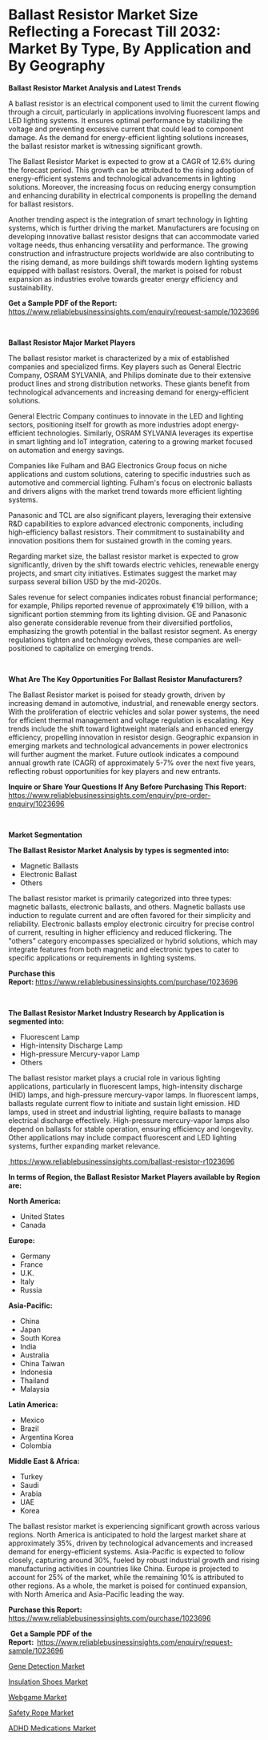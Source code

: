 <p><h1>Ballast Resistor Market Size Reflecting a Forecast Till 2032: Market By Type, By Application and By Geography</h1></p><p><strong>Ballast Resistor Market Analysis and Latest Trends</strong></p>
<p><p>A ballast resistor is an electrical component used to limit the current flowing through a circuit, particularly in applications involving fluorescent lamps and LED lighting systems. It ensures optimal performance by stabilizing the voltage and preventing excessive current that could lead to component damage. As the demand for energy-efficient lighting solutions increases, the ballast resistor market is witnessing significant growth.</p><p>The Ballast Resistor Market is expected to grow at a CAGR of 12.6% during the forecast period. This growth can be attributed to the rising adoption of energy-efficient systems and technological advancements in lighting solutions. Moreover, the increasing focus on reducing energy consumption and enhancing durability in electrical components is propelling the demand for ballast resistors. </p><p>Another trending aspect is the integration of smart technology in lighting systems, which is further driving the market. Manufacturers are focusing on developing innovative ballast resistor designs that can accommodate varied voltage needs, thus enhancing versatility and performance. The growing construction and infrastructure projects worldwide are also contributing to the rising demand, as more buildings shift towards modern lighting systems equipped with ballast resistors. Overall, the market is poised for robust expansion as industries evolve towards greater energy efficiency and sustainability.</p></p>
<p><strong>Get a Sample PDF of the Report:&nbsp;</strong> <a href="https://www.reliablebusinessinsights.com/enquiry/request-sample/1023696?utm_campaign=1121&utm_medium=2&utm_source=Github&utm_content=ia&utm_term=05032025&utm_id=ballast-resistor">https://www.reliablebusinessinsights.com/enquiry/request-sample/1023696</a></p>
<p>&nbsp;</p>
<p><strong>Ballast Resistor Major Market Players</strong></p>
<p><p>The ballast resistor market is characterized by a mix of established companies and specialized firms. Key players such as General Electric Company, OSRAM SYLVANIA, and Philips dominate due to their extensive product lines and strong distribution networks. These giants benefit from technological advancements and increasing demand for energy-efficient solutions.</p><p>General Electric Company continues to innovate in the LED and lighting sectors, positioning itself for growth as more industries adopt energy-efficient technologies. Similarly, OSRAM SYLVANIA leverages its expertise in smart lighting and IoT integration, catering to a growing market focused on automation and energy savings.</p><p>Companies like Fulham and BAG Electronics Group focus on niche applications and custom solutions, catering to specific industries such as automotive and commercial lighting. Fulham's focus on electronic ballasts and drivers aligns with the market trend towards more efficient lighting systems.</p><p>Panasonic and TCL are also significant players, leveraging their extensive R&D capabilities to explore advanced electronic components, including high-efficiency ballast resistors. Their commitment to sustainability and innovation positions them for sustained growth in the coming years.</p><p>Regarding market size, the ballast resistor market is expected to grow significantly, driven by the shift towards electric vehicles, renewable energy projects, and smart city initiatives. Estimates suggest the market may surpass several billion USD by the mid-2020s.</p><p>Sales revenue for select companies indicates robust financial performance; for example, Philips reported revenue of approximately €19 billion, with a significant portion stemming from its lighting division. GE and Panasonic also generate considerable revenue from their diversified portfolios, emphasizing the growth potential in the ballast resistor segment. As energy regulations tighten and technology evolves, these companies are well-positioned to capitalize on emerging trends.</p></p>
<p>&nbsp;</p>
<p><strong>What Are The Key Opportunities For Ballast Resistor Manufacturers?</strong></p>
<p><p>The Ballast Resistor market is poised for steady growth, driven by increasing demand in automotive, industrial, and renewable energy sectors. With the proliferation of electric vehicles and solar power systems, the need for efficient thermal management and voltage regulation is escalating. Key trends include the shift toward lightweight materials and enhanced energy efficiency, propelling innovation in resistor design. Geographic expansion in emerging markets and technological advancements in power electronics will further augment the market. Future outlook indicates a compound annual growth rate (CAGR) of approximately 5-7% over the next five years, reflecting robust opportunities for key players and new entrants.</p></p>
<p><strong>Inquire or Share Your Questions If Any Before Purchasing This Report:</strong> <a href="https://www.reliablebusinessinsights.com/enquiry/pre-order-enquiry/1023696?utm_campaign=1121&utm_medium=2&utm_source=Github&utm_content=ia&utm_term=05032025&utm_id=ballast-resistor">https://www.reliablebusinessinsights.com/enquiry/pre-order-enquiry/1023696</a></p>
<p>&nbsp;</p>
<p><strong>Market Segmentation</strong></p>
<p><strong>The Ballast Resistor Market Analysis by types is segmented into:</strong></p>
<p><ul><li>Magnetic Ballasts</li><li>Electronic Ballast</li><li>Others</li></ul></p>
<p><p>The ballast resistor market is primarily categorized into three types: magnetic ballasts, electronic ballasts, and others. Magnetic ballasts use induction to regulate current and are often favored for their simplicity and reliability. Electronic ballasts employ electronic circuitry for precise control of current, resulting in higher efficiency and reduced flickering. The "others" category encompasses specialized or hybrid solutions, which may integrate features from both magnetic and electronic types to cater to specific applications or requirements in lighting systems.</p></p>
<p><strong>Purchase this Report:&nbsp;</strong><a href="https://www.reliablebusinessinsights.com/purchase/1023696?utm_campaign=1121&utm_medium=2&utm_source=Github&utm_content=ia&utm_term=05032025&utm_id=ballast-resistor">https://www.reliablebusinessinsights.com/purchase/1023696</a></p>
<p>&nbsp;</p>
<p><strong>The Ballast Resistor Market Industry Research by Application is segmented into:</strong></p>
<p><ul><li>Fluorescent Lamp</li><li>High-intensity Discharge Lamp</li><li>High-pressure Mercury-vapor Lamp</li><li>Others</li></ul></p>
<p><p>The ballast resistor market plays a crucial role in various lighting applications, particularly in fluorescent lamps, high-intensity discharge (HID) lamps, and high-pressure mercury-vapor lamps. In fluorescent lamps, ballasts regulate current flow to initiate and sustain light emission. HID lamps, used in street and industrial lighting, require ballasts to manage electrical discharge effectively. High-pressure mercury-vapor lamps also depend on ballasts for stable operation, ensuring efficiency and longevity. Other applications may include compact fluorescent and LED lighting systems, further expanding market relevance.</p></p>
<p><a href="https://www.reliablebusinessinsights.com/ballast-resistor-r1023696?utm_campaign=1121&utm_medium=2&utm_source=Github&utm_content=ia&utm_term=05032025&utm_id=ballast-resistor">&nbsp;https://www.reliablebusinessinsights.com/ballast-resistor-r1023696</a></p>
<p><strong>In terms of Region, the Ballast Resistor Market Players available by Region are:</strong></p>
<p>
    <p> <strong> North America: </strong>
        <ul>
            <li>United States</li>
            <li>Canada</li>
        </ul>
        </p> 
    <p> <strong> Europe: </strong>
        <ul>
            <li>Germany</li>
            <li>France</li>
            <li>U.K.</li>
            <li>Italy</li>
            <li>Russia</li>
        </ul>
        </p> 
    <p> <strong> Asia-Pacific: </strong>
        <ul>
            <li>China</li>
            <li>Japan</li>
            <li>South Korea</li>
            <li>India</li>
            <li>Australia</li>
            <li>China Taiwan</li>
            <li>Indonesia</li>
            <li>Thailand</li>
            <li>Malaysia</li>
        </ul>
        </p> 
    <p> <strong> Latin America: </strong>
        <ul>
            <li>Mexico</li>
            <li>Brazil</li>
            <li>Argentina Korea</li>
            <li>Colombia</li>
        </ul>
        </p> 
    <p> <strong> Middle East & Africa: </strong>
        <ul>
            <li>Turkey</li>
            <li>Saudi</li>
            <li>Arabia</li>
            <li>UAE</li>
            <li>Korea</li>
        </ul>
    </p>
    </p>
<p><p>The ballast resistor market is experiencing significant growth across various regions. North America is anticipated to hold the largest market share at approximately 35%, driven by technological advancements and increased demand for energy-efficient systems. Asia-Pacific is expected to follow closely, capturing around 30%, fueled by robust industrial growth and rising manufacturing activities in countries like China. Europe is projected to account for 25% of the market, while the remaining 10% is attributed to other regions. As a whole, the market is poised for continued expansion, with North America and Asia-Pacific leading the way.</p></p>
<p><strong>Purchase this Report: </strong><a href="https://www.reliablebusinessinsights.com/purchase/1023696?utm_campaign=1121&utm_medium=2&utm_source=Github&utm_content=ia&utm_term=05032025&utm_id=ballast-resistor">https://www.reliablebusinessinsights.com/purchase/1023696</a></p>
<p>&nbsp;<strong>Get a Sample PDF of the Report:&nbsp;&nbsp;</strong><a href="https://www.reliablebusinessinsights.com/enquiry/request-sample/1023696?utm_campaign=1121&utm_medium=2&utm_source=Github&utm_content=ia&utm_term=05032025&utm_id=ballast-resistor">https://www.reliablebusinessinsights.com/enquiry/request-sample/1023696</a></p>
<p><strong></strong></p>
<p><p><a href="https://github.com/dekamrapinq1/Market-Research-Report-List-1/blob/main/gene-detection-market.md?utm_campaign=1121&utm_medium=2&utm_source=Github&utm_content=ia&utm_term=05032025&utm_id=ballast-resistor">Gene Detection Market</a></p><p><a href="https://github.com/spineamosa0e/Market-Research-Report-List-1/blob/main/insulation-shoes-market.md?utm_campaign=1121&utm_medium=2&utm_source=Github&utm_content=ia&utm_term=05032025&utm_id=ballast-resistor">Insulation Shoes Market</a></p><p><a href="https://github.com/khifzaba/Market-Research-Report-List-1/blob/main/webgame-market.md?utm_campaign=1121&utm_medium=2&utm_source=Github&utm_content=ia&utm_term=05032025&utm_id=ballast-resistor">Webgame Market</a></p><p><a href="https://github.com/waldarolka1j/Market-Research-Report-List-1/blob/main/safety-rope-market.md?utm_campaign=1121&utm_medium=2&utm_source=Github&utm_content=ia&utm_term=05032025&utm_id=ballast-resistor">Safety Rope Market</a></p><p><a href="https://github.com/dumanelina6v/Market-Research-Report-List-1/blob/main/adhd-medications-market.md?utm_campaign=1121&utm_medium=2&utm_source=Github&utm_content=ia&utm_term=05032025&utm_id=ballast-resistor">ADHD Medications Market</a></p></p>